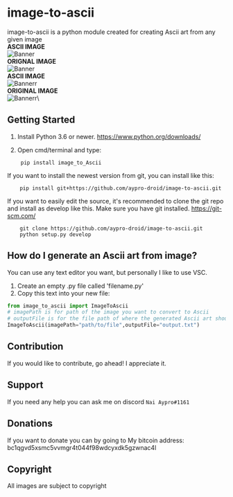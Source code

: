 # image-to-ascii
image-to-ascii is a python module created for creating Ascii art from any given image\
**ASCII IMAGE**\
![Banner](/images/Ascii-example.PNG)\
**ORIGNAL IMAGE**\
![Banner](/images/pickachu.png)\
**ASCII IMAGE**\
![Bannerr](/images/pogimane-ascii.png)\
**ORIGINAL IMAGE**\
![Bannerr](/images/pogimane.png)\

## Getting Started
1) Install Python 3.6 or newer. https://www.python.org/downloads/
2) Open cmd/terminal and type:

        pip install image_to_Ascii


If you want to install the newest version from git, you can install like this:

        pip install git+https://github.com/aypro-droid/image-to-ascii.git


If you want to easily edit the source, it's recommended to clone the git
repo and install as develop like this. Make sure you have git installed. https://git-scm.com/

        git clone https://github.com/aypro-droid/image-to-ascii.git
        python setup.py develop

## How do I generate an Ascii art from image?
You can use any text editor you want, but personally I like to use VSC.
1) Create an empty .py file called 'filename.py'
2) Copy this text into your new file:
```py
from image_to_ascii import ImageToAscii
# imagePath is for path of the image you want to convert to Ascii
# outputFile is for the file path of where the generated Ascii art should be stored keep None if you don't want to store it in a .txt file
ImageToAscii(imagePath="path/to/file",outputFile="output.txt")
```
## Contribution
If you would like to contribute, go ahead! I appreciate it.

## Support
If you need any help you can ask me on discord `Nai Aypro#1161`

## Donations
If you want to donate you can by going to
My bitcoin address: bc1qgvd5xsmc5vvmgr4t044f98wdcyxdk5gzwnac4l

## Copyright
All images are subject to copyright


